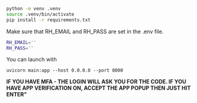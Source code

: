 

```bash
python -m venv .venv
source .venv/bin/activate
pip install -r requirements.txt
```

Make sure that RH_EMAIL and RH_PASS are set in the .env file.

```bash
RH_EMAIL=''
RH_PASS=''
```

You can launch with
```cython
uvicorn main:app --host 0.0.0.0 --port 8000
```

**IF YOU HAVE MFA - THE LOGIN WILL ASK YOU FOR THE CODE.  IF YOU
HAVE APP VERIFICATION ON, ACCEPT THE APP POPUP THEN JUST HIT ENTER"**


